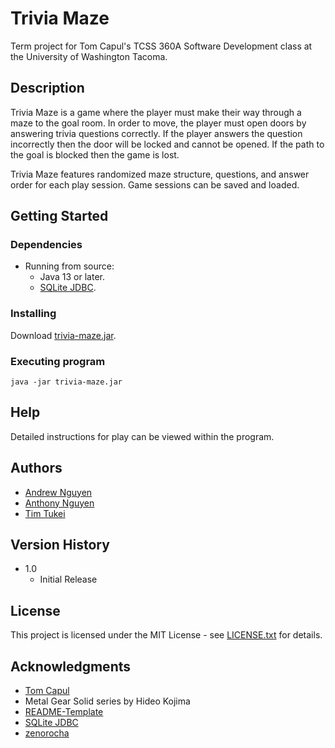 # Trivia Maze

Term project for Tom Capul's TCSS 360A Software Development class at the University of Washington Tacoma.

## Description

Trivia Maze is a game where the player must make their way through a maze to the goal room. 
In order to move, the player must open doors by answering trivia questions correctly.
If the player answers the question incorrectly then the door will be locked and cannot be opened.
If the path to the goal is blocked then the game is lost.

Trivia Maze features randomized maze structure, questions, and answer order for each play session.
Game sessions can be saved and loaded.

## Getting Started

### Dependencies

* Running from source:
  * Java 13 or later.
  * [SQLite JDBC](https://github.com/xerial/sqlite-jdbc).

### Installing

Download [trivia-maze.jar](trivia-maze.jar).

### Executing program
 
```
java -jar trivia-maze.jar
```

## Help

Detailed instructions for play can be viewed within the program.

## Authors

* [Andrew Nguyen](https://github.com/OtherAndrew)
* [Anthony Nguyen](https://github.com/anguyenq)
* [Tim Tukei](https://github.com/ttukei)

## Version History

* 1.0
    * Initial Release

## License

This project is licensed under the MIT License - see [LICENSE.txt](LICENSE.txt) for details.

## Acknowledgments

* [Tom Capul](https://directory.tacoma.uw.edu/employee/tcapauluwedu)
* Metal Gear Solid series by Hideo Kojima
* [README-Template](https://gist.github.com/DomPizzie/7a5ff55ffa9081f2de27c315f5018afc)
* [SQLite JDBC](https://github.com/xerial/sqlite-jdbc)
* [zenorocha](https://gist.github.com/zenorocha/4526327)
